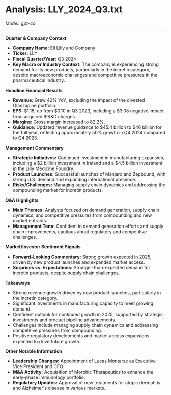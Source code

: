 # Analysis: LLY_2024_Q3.txt

*Model: gpt-4o*

---

**Quarter & Company Context**
- **Company Name:** Eli Lilly and Company
- **Ticker:** LLY
- **Fiscal Quarter/Year:** Q3 2024
- **Key Macro or Industry Context:** The company is experiencing strong demand for its new products, particularly in the incretin category, despite macroeconomic challenges and competitive pressures in the pharmaceutical industry.

**Headline Financial Results**
- **Revenue:** Grew 42% YoY, excluding the impact of the divested Olanzapine portfolio.
- **EPS:** $1.18, up from $0.10 in Q3 2023, including a $3.08 negative impact from acquired IPR&D charges.
- **Margins:** Gross margin increased to 82.2%.
- **Guidance:** Updated revenue guidance to $45.4 billion to $46 billion for the full year, reflecting approximately 50% growth in Q4 2024 compared to Q4 2023.

**Management Commentary**
- **Strategic Initiatives:** Continued investment in manufacturing expansion, including a $2 billion investment in Ireland and a $4.5 billion investment in the Lilly Medicine Foundry.
- **Product Launches:** Successful launches of Manjaro and Zepbound, with strong U.S. demand and expanding international presence.
- **Risks/Challenges:** Managing supply chain dynamics and addressing the compounding market for incretin products.

**Q&A Highlights**
- **Main Themes:** Analysts focused on demand generation, supply chain dynamics, and competitive pressures from compounding and new market entrants.
- **Management Tone:** Confident in demand generation efforts and supply chain improvements, cautious about regulatory and competitive challenges.

**Market/Investor Sentiment Signals**
- **Forward-Looking Commentary:** Strong growth expected in 2025, driven by new product launches and expanded market access.
- **Surprises vs. Expectations:** Stronger-than-expected demand for incretin products, despite supply chain challenges.

**Takeaways**
- Strong revenue growth driven by new product launches, particularly in the incretin category.
- Significant investments in manufacturing capacity to meet growing demand.
- Confident outlook for continued growth in 2025, supported by strategic investments and product pipeline advancements.
- Challenges include managing supply chain dynamics and addressing competitive pressures from compounding.
- Positive regulatory developments and market access expansions expected to drive future growth.

**Other Notable Information**
- **Leadership Changes:** Appointment of Lucas Montarse as Executive Vice President and CFO.
- **M&A Activity:** Acquisition of Morphic Therapeutics to enhance the early-phase immunology portfolio.
- **Regulatory Updates:** Approval of new treatments for atopic dermatitis and Alzheimer's disease in various markets.